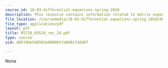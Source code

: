 ```yaml
---
course_id: 18-03-differential-equations-spring-2010
description: This resource contains information related to matrix exponentials.
file_location: /coursemedia/18-03-differential-equations-spring-2010/d8519de5d0562e090001fe0d01fddd8f_MIT18_03S10_rec_24.pdf
file_type: application/pdf
layout: pdf
title: MIT18_03S10_rec_24.pdf
type: course
uid: d8519de5d0562e090001fe0d01fddd8f

---
```

None